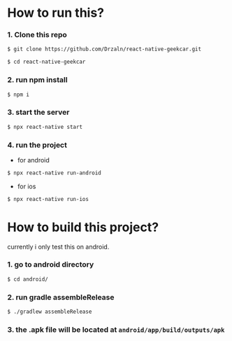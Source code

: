 # How to run this?

### 1. Clone this repo
```sh
$ git clone https://github.com/Drzaln/react-native-geekcar.git

$ cd react-native-geekcar
```
### 2. run npm install
```sh
$ npm i
```
### 3. start the server
```sh
$ npx react-native start
```
### 4. run the project
- for android
```sh
$ npx react-native run-android
```
- for ios
```sh
$ npx react-native run-ios
```

# How to build this project?
currently i only test this on android.

### 1. go to android directory
```sh
$ cd android/
```
### 2. run gradle assembleRelease
```sh
$ ./gradlew assembleRelease
```
### 3. the .apk file will be located at `android/app/build/outputs/apk`